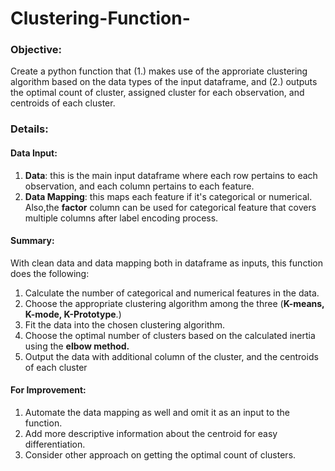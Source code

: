 # Clustering-Function-

### Objective:
   Create a python function that (1.) makes use of the approriate clustering algorithm based on the data types of the input dataframe, and  (2.) outputs the optimal count of cluster, assigned cluster for each observation, and centroids of each cluster.

### Details:
   #### Data Input: 
   1. **Data**: this is the main input dataframe where each row pertains to each observation, and each column pertains to each feature. 
   2. **Data Mapping**: this maps each feature if it's categorical or numerical. Also,the  **factor** column can be used for categorical feature that covers multiple columns after label encoding process. 
   #### Summary: 
   With clean data and data mapping both in dataframe as inputs, this function does the following:
   1. Calculate the number of categorical and numerical features in the data.
   2. Choose the appropriate clustering algorithm among the three (**K-means, K-mode, K-Prototype**.)
   3. Fit the data into the chosen clustering algorithm.
   4. Choose the optimal number of clusters based on the calculated inertia using the **elbow method.**
   5. Output the data with additional column of the cluster, and the centroids of each cluster
    
   #### For Improvement: 
   1. Automate the data mapping as well and omit it as an input to the function.
   2. Add more descriptive information about the centroid for easy differentiation.
   3. Consider other approach on getting the optimal count of clusters.

